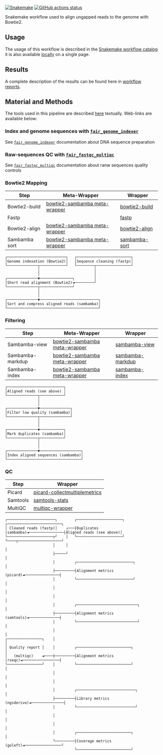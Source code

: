 [![Snakemake](https://img.shields.io/badge/snakemake-≥7.29.0-brightgreen.svg)](https://snakemake.github.io)
[![GitHub actions status](https://github.com/tdayris/fair_genome_indexer/workflows/Tests/badge.svg?branch=main)](https://github.com/tdayris/fair_genome_indexer/actions?query=branch%3Amain+workflow%3ATests)

Snakemake workflow used to align ungapped reads to the genome with Bowtie2.

## Usage

The usage of this workflow is described in the [Snakemake workflow catalog](https://snakemake.github.io/snakemake-workflow-catalog?usage=tdayris/fair_bowtie2_mapping) it is also available [locally](https://github.com/tdayris/fair_bowtie2_mapping/blob/main/workflow/report/usage.rst) on a single page.
 
## Results

A complete description of the results can be found here in [workflow reports](https://github.com/tdayris/fair_bowtie2_mapping/blob/main/workflow/report/results.rst).

## Material and Methods

The tools used in this pipeline are described [here](https://github.com/tdayris/fair_bowtie2_mapping/blob/main/workflow/report/material_methods.rst) textually. Web-links are available below:


### Index and genome sequences with [`fair_genome_indexer`](https://github.com/tdayris/fair_genome_indexer/)

See [`fair_genome_indexer`](https://github.com/tdayris/fair_genome_indexer/) documentation about DNA sequence preparation

### Raw-sequences QC with [`fair_fastqc_multiqc`](https://github.com/tdayris/fair_fastqc_multiqc/)

See  [`fair_fastqc_multiqc`](https://github.com/tdayris/fair_fastqc_multiqc/) documentation about ranw sequences quality controls

### Bowtie2 Mapping

| Step          | Meta-Wrapper                                                                                                              | Wrapper                                                                                           |
| ------------- | ------------------------------------------------------------------------------------------------------------------------- | ------------------------------------------------------------------------------------------------- |
| Bowtie2-build | [bowtie2-sambamba meta-wrapper](https://snakemake-wrappers.readthedocs.io/en/v3.7.0/meta-wrappers/bowtie2_sambamba.html) | [bowtie2-build](https://snakemake-wrappers.readthedocs.io/en/v3.7.0/wrappers/bowtie2/build.html) |
| Fastp         |                                                                                                                           | [fastp](https://snakemake-wrappers.readthedocs.io/en/v3.7.0/wrappers/fastp.html)                  |
| Bowtie2-align | [bowtie2-sambamba meta-wrapper](https://snakemake-wrappers.readthedocs.io/en/v3.7.0/meta-wrappers/bowtie2_sambamba.html) | [bowtie2-align](https://snakemake-wrappers.readthedocs.io/en/v3.7.0/wrappers/bowtie2/align.html) |
| Sambamba sort | [bowtie2-sambamba meta-wrapper](https://snakemake-wrappers.readthedocs.io/en/v3.7.0/meta-wrappers/bowtie2_sambamba.html) | [sambamba-sort](https://snakemake-wrappers.readthedocs.io/en/v3.7.0/wrappers/sambamba/sort.html) |

```
┌───────────────────────────┐   ┌─────────────────────────┐
│Genome indexation (Bowtie2)│   │Sequence cleaning (fastp)│
└──────────────┬────────────┘   └────────┬────────────────┘
               │                         │                 
               │                         │                 
┌──────────────▼───────────────┐         │                 
│Short read alignment (Bowtie2)◄─────────┘                 
└──────────────┬───────────────┘                           
               │                                           
               │                                           
┌──────────────▼───────────────────────────┐               
│Sort and compress aligned reads (sambamba)│               
└──────────────────────────────────────────┘               
```


### Filtering

| Step             | Meta-Wrapper                                                                                                   | Wrapper                                                                                                 |
| ---------------- | ------------------------------------------------------------------------------------------------------------------------- | ------------------------------------------------------------------------------------------------------- |
| Sambamba-view    | [bowtie2-sambamba meta-wrapper](https://snakemake-wrappers.readthedocs.io/en/v3.7.0/meta-wrappers/bowtie2_sambamba.html) | [sambamba-view](https://snakemake-wrappers.readthedocs.io/en/v3.7.0/wrappers/sambamba/view.html)       |
| Sambamba-markdup | [bowtie2-sambamba meta-wrapper](https://snakemake-wrappers.readthedocs.io/en/v3.7.0/meta-wrappers/bowtie2_sambamba.html) | [sambamba-markdup](https://snakemake-wrappers.readthedocs.io/en/v3.7.0/wrappers/sambamba/markdup.html) |
| Sambamba-index   | [bowtie2-sambamba meta-wrapper](https://snakemake-wrappers.readthedocs.io/en/v3.7.0/meta-wrappers/bowtie2_sambamba.html) | [sambamba-index](https://snakemake-wrappers.readthedocs.io/en/v3.7.0/wrappers/sambamba/index.html)     |

```
┌──────────────────────────┐        
│Aligned reads (see above) │        
└──────────────┬───────────┘        
               │                    
               │                    
┌──────────────▼──────────────┐     
│Filter low quality (sambamba)│     
└──────────────┬──────────────┘     
               │                    
               │                    
┌──────────────▼───────────┐        
│Mark duplicates (sambamba)│        
└──────────────┬───────────┘        
               │                    
               │                    
┌──────────────▼───────────────────┐
│Index aligned sequences (sambamba)│
└──────────────────────────────────┘
```

### QC

| Step     | Wrapper                                                                                                                          |
| -------- | -------------------------------------------------------------------------------------------------------------------------------- |
| Picard   | [picard-collectmultiplemetrics](https://snakemake-wrappers.readthedocs.io/en/v3.7.0/wrappers/picard/collectmultiplemetrics.html) |
| Samtools | [samtools-stats](https://snakemake-wrappers.readthedocs.io/en/v3.7.0/wrappers/samtools/stats.html)                               |
| MultiQC  | [multiqc-wrapper](https://snakemake-wrappers.readthedocs.io/en/v3.7.0/wrappers/multiqc.html)                                     |

```
┌──────────────────────┐        ┌─────────────────────┐                ┌─────────────────────────┐
│ Cleaned reads (fastp)│    ┌───┤Duplicates (sambamba)◄────────────────┤Aligned reads (see above)│
└─────────────────────┬┘    │   └─────────────────────┘                └────┬────────────────────┘
                      │     │                                               │                     
                      ├─────┘                                               │                     
                      │         ┌──────────────────────────┐                │                     
                      ├─────────┤Alignment metrics (picard)◄────────────────┤                     
                      │         └──────────────────────────┘                │                     
                      │                                                     │                     
                      │                                                     │                     
                      │         ┌────────────────────────────┐              │                     
                      ├─────────┤Alignment metrics (samtools)◄──────────────┤                     
                      │         └────────────────────────────┘              │                     
                      │                                                     │                     
┌────────────────┐    │                                                     │                     
│ Quality report │    │         ┌─────────────────────────┐                 │                     
│   (multiqc)    ◄────┼─────────┤Alignment metrics (rseqc)◄─────────────────┤                     
└────────────────┘    │         └─────────────────────────┘                 │                     
                      │                                                     │                     
                      │                                                     │                     
                      │         ┌───────────────────────────┐               │                     
                      ├─────────┤Library metrics (ngsderive)◄───────────────┤                     
                      │         └───────────────────────────┘               │                     
                      │                                                     │                     
                      │                                                     │                     
                      │         ┌─────────────────────────┐                 │                     
                      └─────────┤Coverage metrics (goleft)◄─────────────────┘                     
                                └─────────────────────────┘                                       
```
